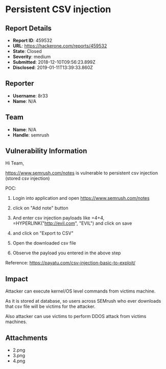 # Persistent CSV injection

## Report Details
- **Report ID**: 459532
- **URL**: https://hackerone.com/reports/459532
- **State**: Closed
- **Severity**: medium
- **Submitted**: 2018-12-10T09:56:23.899Z
- **Disclosed**: 2019-01-11T13:39:33.860Z

## Reporter
- **Username**: 8r33
- **Name**: N/A

## Team
- **Name**: N/A
- **Handle**: semrush

## Vulnerability Information
Hi Team,

https://www.semrush.com/notes is vulnerable to persistent csv injection (stored csv injection) 

POC:
1) Login into application and open https://www.semrush.com/notes

2) click on "Add note" button

3) And enter csv injection payloads like =4+4, =HYPERLINK("http://evil.com", "EVIL") and click on save

4) and click on "Export to CSV"

5) Open the downloaded csv file

6) Observe the payload you entered in the above step


Reference:
https://payatu.com/csv-injection-basic-to-exploit/

## Impact

Attacker can execute kernel/OS level commands from victims machine.

As it is stored at database, so users across SEMrush who ever downloads that csv file will be victims for the attacker.

Also attacker can use victims to perform DDOS attack from victims machines.

## Attachments
- 2.png
- 3.png
- 4.png
